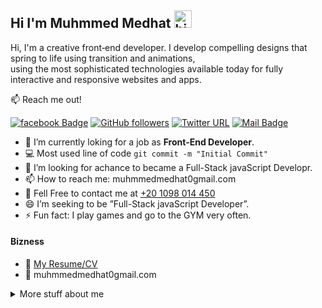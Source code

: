 ## Hi I'm Muhmmed Medhat <img src="https://user-images.githubusercontent.com/1303154/88677602-1635ba80-d120-11ea-84d8-d263ba5fc3c0.gif" width="28px" alt="hi">

Hi, I'm a creative front‑end developer. I develop compelling designs that spring to life using transition and animations, </br>using the most sophisticated technologies available today for fully interactive and responsive websites and apps.

:mailbox: Reach me out!

[![facebook Badge](https://img.shields.io/badge/%F0%9F%93%98-Face%20Book-blue)](https://www.facebook.com/muhmmed.medhat/)
[![GitHub followers](https://img.shields.io/github/followers/Muhmmedmedhat0?style=social)](https://github.com/Muhmmedmedhat0)
[![Twitter URL](https://img.shields.io/twitter/url?color=blue&label=%40MedhatMuhmmed&logo=Twitter&logoColor=blue&style=social&url=https%3A%2F%2Ftwitter.com%2FMedhatMuhmmed)](https://twitter.com/MedhatMuhmmed)
[![Mail Badge](https://img.shields.io/badge/%F0%9F%93%AB-muhmmedmedhat0%40gmail.com-red)](mailto:muhmmedmedhat0gmail.com)

<!-- TODO: Add last video link -->

-   🔭 I’m currently loking for a job as **Front‑End Developer**.
-   💻 Most used line of code `git commit -m "Initial Commit"`
-   🤔 I’m looking for achance to became a Full-Stack javaScript Developr.
-   📫 How to reach me: muhmmedmedhat0gmail.com
-   📱 Fell Free to contact me at <a href="tel:+20 1098 014 450">+20 1098 014 450</a>
-   😄 I’m seeking to be ”Full-Stack javaScript Developer”.
-   ⚡ Fun fact: I play games and go to the GYM very often.

#### Bizness

-   :paperclip: [My Resume/CV](https://drive.google.com/file/d/1wM3rsQRDVikhP7YSJQ3_VDgHrGxGwug_/view?usp=sharing)
-   :email: muhmmedmedhat0gmail.com

<details>
<summary>
  More stuff about me
</summary>

<br >

I love sharing knowledge and i'm a tem player working

#### Coding Stats

<!--START_SECTION:waka-->

```text
HTML / HTML5                      ███████████████████████░░   90 %
CSS / CSS3                        ███████████████████████░░   90 %
Bootstrab 3 / Bootstrab 4         ███████████████████████░░   90 %
Javascript                        ████████████████████░░░░░   75 %
JQUERY                            ████████████████████░░░░░   75 %
Git                               ██████████████████████░░░   80 %
Command Line Interface            ██████████████████████░░░   80 %
SASS                              ██████████████████░░░░░░░   60 %
React.js                          ███████████████░░░░░░░░░░   65 %
ReactNative                       █████████████░░░░░░░░░░░░   55 %

```

<!--END_SECTION:waka-->

</details>
